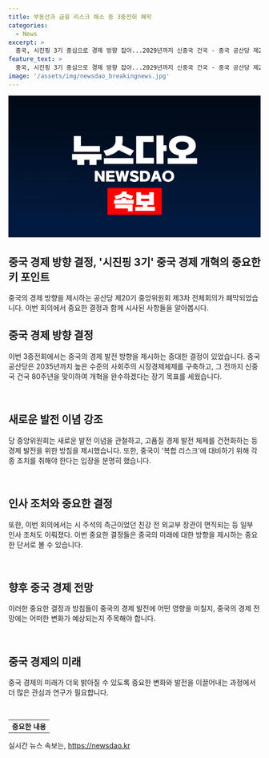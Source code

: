 ```yaml
---
title: 부동산과 금융 리스크 해소 중 3중전회 폐막
categories:
  - News
excerpt: >
  중국, 시진핑 3기 중심으로 경제 방향 잡아...2029년까지 신중국 건국 - 중국 공산당 제20기 중앙위원회 제3차 전체회의(3중전회)에서 중요 결정 발표. 신중국 건국 80주년을 맞아 2035년까지 사회주의 시장경제체제 구축 목표 설정. 시진핑 국가주석의 고품질 경제 발전 체제 건전화 등 추진. 중국 경제 위기에 경제 광명론 강조하며 부동산·지방정부 부채·중소 금융기구 등 리스크 관리에 중점.
feature_text: >
  중국, 시진핑 3기 중심으로 경제 방향 잡아...2029년까지 신중국 건국 - 중국 공산당 제20기 중앙위원회 제3차 전체회의(3중전회)에서 중요 결정 발표. 신중국 건국 80주년을 맞아 2035년까지 사회주의 시장경제체제 구축 목표 설정. 시진핑 국가주석의 고품질 경제 발전 체제 건전화 등 추진. 중국 경제 위기에 경제 광명론 강조하며 부동산·지방정부 부채·중소 금융기구 등 리스크 관리에 중점.
image: '/assets/img/newsdao_breakingnews.jpg'
---
```


<p><img src="/assets/img/newsdao_breakingnews.jpg" alt="cryptoinkorea 속보" /></p>

<h2 data-ke-size="size26"><b>중국 경제 방향 결정, '시진핑 3기' 중국 경제 개혁의 중요한 키 포인트</b></h2>

<p>중국의 경제 방향을 제시하는 공산당 제20기 중앙위원회 제3차 전체회의가 폐막되었습니다. 이번 회의에서 중요한 결정과 함께 시사된 사항들을 알아봅시다.</p>

<h2 data-ke-size="size24">중국 경제 방향 결정</h2>

<p>이번 3중전회에서는 중국의 경제 발전 방향을 제시하는 중대한 결정이 있었습니다. 중국 공산당은 2035년까지 높은 수준의 사회주의 시장경제체제를 구축하고, 그 전까지 신중국 건국 80주년을 맞이하여 개혁을 완수하겠다는 장기 목표를 세웠습니다.</p>

<p data-ke-size="size16">&nbsp;</p>

<h2 data-ke-size="size24">새로운 발전 이념 강조</h2>

<p>당 중앙위원회는 새로운 발전 이념을 관철하고, 고품질 경제 발전 체제를 건전화하는 등 경제 발전을 위한 방침을 제시했습니다. 또한, 중국이 '복합 리스크'에 대비하기 위해 각종 조치를 취해야 한다는 입장을 분명히 했습니다.</p>

<p data-ke-size="size16">&nbsp;</p>

<h2 data-ke-size="size24">인사 조처와 중요한 결정</h2>

<p>또한, 이번 회의에서는 시 주석의 측근이었던 친강 전 외교부 장관이 면직되는 등 일부 인사 조처도 이뤄졌다. 이번 중요한 결정들은 중국의 미래에 대한 방향을 제시하는 중요한 단서로 볼 수 있습니다.</p>

<p data-ke-size="size16">&nbsp;</p>

<h2 data-ke-size="size24">향후 중국 경제 전망</h2>

<p>이러한 중요한 결정과 방침들이 중국의 경제 발전에 어떤 영향을 미칠지, 중국의 경제 전망에는 어떠한 변화가 예상되는지 주목해야 합니다.</p>

<p data-ke-size="size16">&nbsp;</p>

<h2 data-ke-size="size24">중국 경제의 미래</h2>

<p>중국 경제의 미래가 더욱 밝아질 수 있도록 중요한 변화와 발전을 이끌어내는 과정에서 더 많은 관심과 연구가 필요합니다.</p>

<p data-ke-size="size16">&nbsp;</p>

<table>
    <tbody>
        <tr>
            <td style="text-align: center; height: 17px;"><b>중요한 내용</b></td>
        </tr>
    </tbody>
</table>
실시간 뉴스 속보는, <a href="https://newsdao.kr" rel="dofollow">https://newsdao.kr</a>


